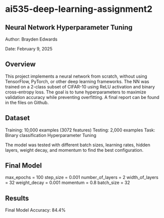 # ai535-deep-learning-assignment2

## Neural Network Hyperparameter Tuning

Author: Brayden Edwards

Date: February 9, 2025

## Overview

This project implements a neural network from scratch, without using TensorFlow, PyTorch, or other deep learning frameworks. The NN was trained on a 2-class subset of CIFAR-10 using ReLU activation and binary cross-entropy loss. The goal is to tune hyperparameters to maximize validation accuracy while preventing overfitting. A final report can be found in the files on Github. 

## Dataset

Training: 10,000 examples (3072 features)
Testing: 2,000 examples
Task: Binary classification
Hyperparameter Tuning

The model was tested with different batch sizes, learning rates, hidden layers, weight decay, and momentum to find the best configuration.

## Final Model

max_epochs = 100
step_size = 0.001
number_of_layers = 2
width_of_layers = 32
weight_decay = 0.001
momentum = 0.8
batch_size = 32

## Results

Final Model Accuracy: 84.4%
